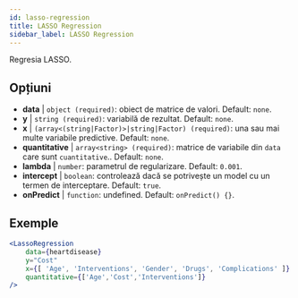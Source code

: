 ```yaml
---
id: lasso-regression
title: LASSO Regression
sidebar_label: LASSO Regression
---
```


Regresia LASSO.

## Opțiuni

* __data__ | `object (required)`: obiect de matrice de valori. Default: `none`.
* __y__ | `string (required)`: variabilă de rezultat. Default: `none`.
* __x__ | `(array<(string|Factor)>|string|Factor) (required)`: una sau mai multe variabile predictive. Default: `none`.
* __quantitative__ | `array<string> (required)`: matrice de variabile din `data` care sunt `cuantitative`.. Default: `none`.
* __lambda__ | `number`: parametrul de regularizare. Default: `0.001`.
* __intercept__ | `boolean`: controlează dacă se potrivește un model cu un termen de interceptare. Default: `true`.
* __onPredict__ | `function`: undefined. Default: `onPredict() {}`.


## Exemple

```jsx live
<LassoRegression
    data={heartdisease} 
    y="Cost"
    x={[ 'Age', 'Interventions', 'Gender', 'Drugs', 'Complications' ]}
    quantitative={['Age','Cost','Interventions']}
/>
```

